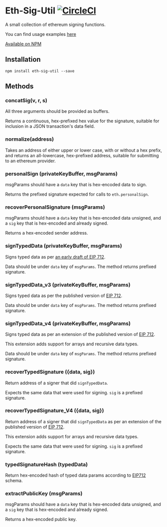 # Eth-Sig-Util [![CircleCI](https://circleci.com/gh/MetaMask/eth-sig-util.svg?style=svg)](https://circleci.com/gh/MetaMask/eth-sig-util)

A small collection of ethereum signing functions.

You can find usage examples [here](https://github.com/danfinlay/js-eth-personal-sign-examples)

[Available on NPM](https://www.npmjs.com/package/eth-sig-util)

## Installation

```
npm install eth-sig-util --save
```

## Methods

### concatSig(v, r, s)

All three arguments should be provided as buffers.

Returns a continuous, hex-prefixed hex value for the signature, suitable for inclusion in a JSON transaction's data field.

### normalize(address)

Takes an address of either upper or lower case, with or without a hex prefix, and returns an all-lowercase, hex-prefixed address, suitable for submitting to an ethereum provider.

### personalSign (privateKeyBuffer, msgParams)

msgParams should have a `data` key that is hex-encoded data to sign.

Returns the prefixed signature expected for calls to `eth.personalSign`.

### recoverPersonalSignature (msgParams)

msgParams should have a `data` key that is hex-encoded data unsigned, and a `sig` key that is hex-encoded and already signed.

Returns a hex-encoded sender address.

### signTypedData (privateKeyBuffer, msgParams)

Signs typed data as per [an early draft of EIP 712](https://github.com/ethereum/EIPs/pull/712/commits/21abe254fe0452d8583d5b132b1d7be87c0439ca).

Data should be under `data` key of `msgParams`. The method returns prefixed signature.

### signTypedData_v3 (privateKeyBuffer, msgParams)

Signs typed data as per the published version of [EIP 712](https://github.com/ethereum/EIPs/pull/712).

Data should be under `data` key of `msgParams`. The method returns prefixed signature.

### signTypedData_v4 (privateKeyBuffer, msgParams)

Signs typed data as per an extension of the published version of [EIP 712](https://github.com/MetaMask/eth-sig-util/pull/54).

This extension adds support for arrays and recursive data types.

Data should be under `data` key of `msgParams`. The method returns prefixed signature.

### recoverTypedSignature ({data, sig})

Return address of a signer that did `signTypedData`.

Expects the same data that were used for signing. `sig` is a prefixed signature.

### recoverTypedSignature_V4 ({data, sig})

Return address of a signer that did `signTypedData` as per an extension of the published version of [EIP 712](https://github.com/MetaMask/eth-sig-util/pull/54).

This extension adds support for arrays and recursive data types.

Expects the same data that were used for signing. `sig` is a prefixed signature.

### typedSignatureHash (typedData)

Return hex-encoded hash of typed data params according to [EIP712](https://github.com/ethereum/EIPs/pull/712) schema.

### extractPublicKey (msgParams)

msgParams should have a `data` key that is hex-encoded data unsigned, and a `sig` key that is hex-encoded and already signed.

Returns a hex-encoded public key.
